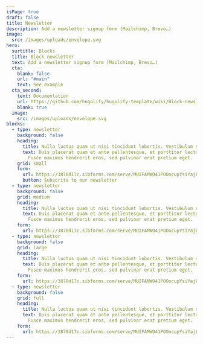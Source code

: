 ```yaml
---
isPage: true
draft: false
title: Newsletter
description: Add a newsletter signup form (Mailchimp, Brevo…)
image:
  src: /images/uploads/envelope.svg
hero:
  surtitle: Blocks
  title: Block newsletter
  text: Add a newsletter signup form (Mailchimp, Brevo…)
  cta:
    blank: false
    url: "#main"
    text: See example
  cta_second:
    text: Documentation
    url: https://github.com/hugolify/hugolify-template/wiki/Block-newsletter
    blank: true
  image:
    src: /images/uploads/envelope.svg
blocks:
  - type: newsletter
    background: false
    heading:
      title: Nulla luctus quam ut nisi tincidunt lobortis. Vestibulum sed bibendum lectus.
      text: Duis placerat quam et ante pellentesque, et porttitor lectus sollicitudin.
        Fusce maximus hendrerit eros, sed pulvinar erat pretium eget.
    grid: small
    form:
      url: https://3878d17c.sibforms.com/serve/MUIFAMWO41POOocupYsiYajLhvT-0qlkWmV0-GXHUHIclko36yiiJfl2eC1F8JRHwui6oM9QB_QgKTl-Tv5gGf8KnbcDbTjEa8v34Dn1M2St9buOy9gqf1R_GX56EYDmRTJHPbJaerPwAqXNesdv2qaJEhWCGCxnxj89MK9FOS3AL_ZouMUve00Ead5qJ3NWkwg9rUp9Mzi-QIDZ
      button: Subscrite to our newsletter
  - type: newsletter
    background: false
    grid: medium
    heading:
      title: Nulla luctus quam ut nisi tincidunt lobortis. Vestibulum sed bibendum lectus.
      text: Duis placerat quam et ante pellentesque, et porttitor lectus sollicitudin.
        Fusce maximus hendrerit eros, sed pulvinar erat pretium eget.
    form:
      url: https://3878d17c.sibforms.com/serve/MUIFAMWO41POOocupYsiYajLhvT-0qlkWmV0-GXHUHIclko36yiiJfl2eC1F8JRHwui6oM9QB_QgKTl-Tv5gGf8KnbcDbTjEa8v34Dn1M2St9buOy9gqf1R_GX56EYDmRTJHPbJaerPwAqXNesdv2qaJEhWCGCxnxj89MK9FOS3AL_ZouMUve00Ead5qJ3NWkwg9rUp9Mzi-QIDZ
  - type: newsletter
    background: false
    grid: large
    heading:
      title: Nulla luctus quam ut nisi tincidunt lobortis. Vestibulum sed bibendum lectus.
      text: Duis placerat quam et ante pellentesque, et porttitor lectus sollicitudin.
        Fusce maximus hendrerit eros, sed pulvinar erat pretium eget.
    form:
      url: https://3878d17c.sibforms.com/serve/MUIFAMWO41POOocupYsiYajLhvT-0qlkWmV0-GXHUHIclko36yiiJfl2eC1F8JRHwui6oM9QB_QgKTl-Tv5gGf8KnbcDbTjEa8v34Dn1M2St9buOy9gqf1R_GX56EYDmRTJHPbJaerPwAqXNesdv2qaJEhWCGCxnxj89MK9FOS3AL_ZouMUve00Ead5qJ3NWkwg9rUp9Mzi-QIDZ
  - type: newsletter
    background: false
    grid: full
    heading:
      title: Nulla luctus quam ut nisi tincidunt lobortis. Vestibulum sed bibendum lectus.
      text: Duis placerat quam et ante pellentesque, et porttitor lectus sollicitudin.
        Fusce maximus hendrerit eros, sed pulvinar erat pretium eget.
    form:
      url: https://3878d17c.sibforms.com/serve/MUIFAMWO41POOocupYsiYajLhvT-0qlkWmV0-GXHUHIclko36yiiJfl2eC1F8JRHwui6oM9QB_QgKTl-Tv5gGf8KnbcDbTjEa8v34Dn1M2St9buOy9gqf1R_GX56EYDmRTJHPbJaerPwAqXNesdv2qaJEhWCGCxnxj89MK9FOS3AL_ZouMUve00Ead5qJ3NWkwg9rUp9Mzi-QIDZ
---
```

